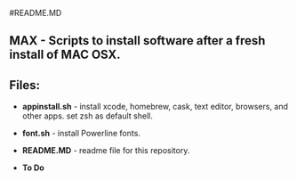 #README.MD

## MAX - Scripts to install software after a fresh install of MAC OSX.

## Files:

* **appinstall.sh** - install xcode, homebrew, cask, text editor, browsers, and other apps. set zsh as default shell.

* **font.sh** - install Powerline fonts.

* **README.MD** - readme file for this repository.

* **To Do**
